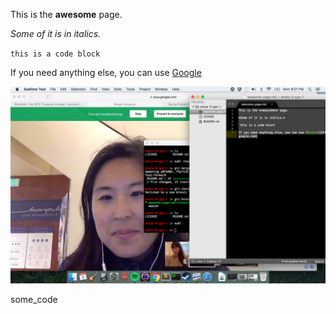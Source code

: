 This is the **awesome** page.

*Some of it is in italics.*

`this is a code block`

If you need anything else, you can use [Google](https://www.google.com)

![Us working on the awesome page](/gps1.1screenshot.png)

some_code
